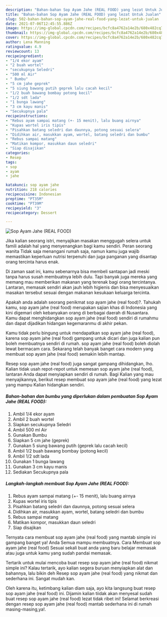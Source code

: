 ```yaml
---
description: "Bahan-bahan Sop Ayam Jahe (REAL FOOD) yang lezat Untuk Jualan"
title: "Bahan-bahan Sop Ayam Jahe (REAL FOOD) yang lezat Untuk Jualan"
slug: 502-bahan-bahan-sop-ayam-jahe-real-food-yang-lezat-untuk-jualan
date: 2021-07-06T12:45:55.886Z
image: https://img-global.cpcdn.com/recipes/bcfc8a4762a14e2b/680x482cq70/sop-ayam-jahe-real-food-foto-resep-utama.jpg
thumbnail: https://img-global.cpcdn.com/recipes/bcfc8a4762a14e2b/680x482cq70/sop-ayam-jahe-real-food-foto-resep-utama.jpg
cover: https://img-global.cpcdn.com/recipes/bcfc8a4762a14e2b/680x482cq70/sop-ayam-jahe-real-food-foto-resep-utama.jpg
author: Lena Manning
ratingvalue: 4.9
reviewcount: 13
recipeingredient:
- "1/4 ekor ayam"
- "2 buah wortel"
- "secukupnya Seledri"
- "500 ml Air"
- " Bumbu"
- "5 cm jahe geprek"
- "5 siung bawang putih geprek lalu cacah kecil"
- "1/2 buah bawang bombay potong kecil"
- "1/2 sdt lada"
- "1 bunga lawang"
- "3 cm kayu manis"
- "Secukupnya pala"
recipeinstructions:
- "Rebus ayam sampai matang (+- 15 menit), lalu buang airnya"
- "Kupas wortel iris tipis"
- "Pisahkan batang seledri dan daunnya, potong sesuai selera"
- "Didihkan air, masukkan ayam, wortel, batang seledri dan bumbu"
- "Rebus sampai matang"
- "Matikan kompor, masukkan daun seledri"
- "Siap disajikan"
categories:
- Resep
tags:
- sop
- ayam
- jahe

katakunci: sop ayam jahe 
nutrition: 218 calories
recipecuisine: Indonesian
preptime: "PT35M"
cooktime: "PT39M"
recipeyield: "3"
recipecategory: Dessert

---
```



![Sop Ayam Jahe (REAL FOOD)](https://img-global.cpcdn.com/recipes/bcfc8a4762a14e2b/680x482cq70/sop-ayam-jahe-real-food-foto-resep-utama.jpg)

Jika kalian seorang istri, menyajikan masakan menggugah selera untuk famili adalah hal yang menyenangkan bagi kamu sendiri. Peran seorang  wanita Tidak saja menangani rumah saja, namun kamu juga wajib memastikan keperluan nutrisi terpenuhi dan juga panganan yang disantap orang tercinta harus enak.

Di zaman  saat ini, kamu sebenarnya bisa membeli santapan jadi meski tanpa harus susah membuatnya lebih dulu. Tapi banyak juga mereka yang memang mau memberikan makanan yang terenak bagi orang tercintanya. Lantaran, memasak sendiri akan jauh lebih higienis dan bisa menyesuaikan masakan tersebut sesuai dengan makanan kesukaan keluarga tercinta. 



Apakah anda adalah seorang penikmat sop ayam jahe (real food)?. Tahukah kamu, sop ayam jahe (real food) merupakan sajian khas di Indonesia yang kini digemari oleh kebanyakan orang di berbagai daerah di Nusantara. Kamu dapat menghidangkan sop ayam jahe (real food) sendiri di rumahmu dan dapat dijadikan hidangan kegemaranmu di akhir pekan.

Kamu tidak perlu bingung untuk mendapatkan sop ayam jahe (real food), karena sop ayam jahe (real food) gampang untuk dicari dan juga kalian pun boleh membuatnya sendiri di rumah. sop ayam jahe (real food) boleh diolah lewat bermacam cara. Sekarang telah banyak banget cara modern yang membuat sop ayam jahe (real food) semakin lebih mantap.

Resep sop ayam jahe (real food) juga sangat gampang dihidangkan, lho. Kalian tidak usah repot-repot untuk memesan sop ayam jahe (real food), lantaran Anda dapat menyiapkan sendiri di rumah. Bagi Kalian yang mau menyajikannya, berikut resep membuat sop ayam jahe (real food) yang lezat yang mampu Kalian hidangkan sendiri.

<!--inarticleads1-->

##### Bahan-bahan dan bumbu yang diperlukan dalam pembuatan Sop Ayam Jahe (REAL FOOD):

1. Ambil 1/4 ekor ayam
1. Ambil 2 buah wortel
1. Siapkan secukupnya Seledri
1. Ambil 500 ml Air
1. Gunakan  Bumbu
1. Siapkan 5 cm jahe (geprek)
1. Gunakan 5 siung bawang putih (geprek lalu cacah kecil)
1. Ambil 1/2 buah bawang bombay (potong kecil)
1. Ambil 1/2 sdt lada
1. Gunakan 1 bunga lawang
1. Gunakan 3 cm kayu manis
1. Sediakan Secukupnya pala




<!--inarticleads2-->

##### Langkah-langkah membuat Sop Ayam Jahe (REAL FOOD):

1. Rebus ayam sampai matang (+- 15 menit), lalu buang airnya
1. Kupas wortel iris tipis
1. Pisahkan batang seledri dan daunnya, potong sesuai selera
1. Didihkan air, masukkan ayam, wortel, batang seledri dan bumbu
1. Rebus sampai matang
1. Matikan kompor, masukkan daun seledri
1. Siap disajikan




Ternyata cara membuat sop ayam jahe (real food) yang mantab simple ini gampang banget ya! Anda Semua mampu membuatnya. Cara Membuat sop ayam jahe (real food) Sesuai sekali buat anda yang baru belajar memasak atau juga untuk kamu yang sudah pandai memasak.

Tertarik untuk mulai mencoba buat resep sop ayam jahe (real food) nikmat simple ini? Kalau tertarik, ayo kalian segera buruan menyiapkan alat dan bahannya, lalu bikin deh Resep sop ayam jahe (real food) yang nikmat dan sederhana ini. Sangat mudah kan. 

Oleh karena itu, ketimbang kalian diam saja, ayo kita langsung buat resep sop ayam jahe (real food) ini. Dijamin kalian tiidak akan menyesal sudah buat resep sop ayam jahe (real food) lezat tidak ribet ini! Selamat berkreasi dengan resep sop ayam jahe (real food) mantab sederhana ini di rumah masing-masing,ya!.

